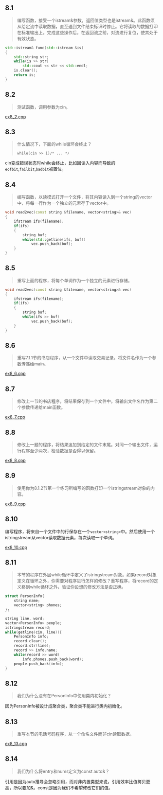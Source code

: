 ## 8.1

> 编写函数，接受一个istream&参数，返回值类型也是istream&。此函数须从给定流中读取数据，直至遇到文件结束标识时停止。它将读取的数据打印在标准输出上。完成这些操作后，在返回流之前，对流进行复位，使其处于有效状态。

```cpp
std::istream& func(std::istream &is)
{
    std::string str;
  	while(is >> str)
      	std::cout << str << std::endl;
  	is.clear();
  	return is;
}
```

## 8.2

> 测试函数，调用参数为cin。

[ex8_2.cpp](ex8_2.cpp)

## 8.3

> 什么情况下，下面的while循环会终止？
>
> `while(cin >> i)/* ... */`

cin变成错误状态时while会终止，比如因读入内容而导致的`eofbit`,`failbit`,`badbit`被置位。

## 8.4

> 编写函数，以读模式打开一个文件，将其内容读入到一个string的vector中，将每一行作为一个独立的元素存于vector中。

```cpp
void read2vec(const string &filename, vector<string>& vec)
{
    ifstream ifs(filename);
  	if(ifs)
    {
        string buf;
      	while(std::getline(ifs, buf))
          	vec.push_back(buf);
    }
}
```

## 8.5

> 重写上面的程序，将每个单词作为一个独立的元素进行存储。

```cpp
void read2vec(const string &filename, vector<string>& vec)
{
    ifstream ifs(filename);
  	if(ifs)
    {
        string buf;
      	while(ifs >> buf)
          	vec.push_back(buf);
    }
}
```

## 8.6

> 重写7.1.1节的书店程序，从一个文件中读取交易记录。将文件名作为一个参数传递给main。

[ex8_6.cpp](ex8_6.cpp)

## 8.7

> 修改上一节的书店程序，将结果保存到一个文件中。将输出文件名作为第二个参数传递给main函数。

[ex8_7.cpp](ex8_7.cpp)

## 8.8

> 修改上一题的程序，将结果追加到给定的文件末尾。对同一个输出文件，运行程序至少两次，检验数据是否得以保留。

[ex8_8.cpp](ex8_8.cpp)

## 8.9

> 使用你为8.1.2节第一个练习所编写的函数打印一个istringstream对象的内容。

[ex8_9.cpp](ex8_9.cpp)

## 8.10

编写程序，将来自一个文件中的行保存在一个`vector<string>`中。然后使用一个istringstream从vector读取数据元素，每次读取一个单词。

[ex8_10.cpp](ex8_10.cpp)

## 8.11

> 本节的程序在外层while循环中定义了istringstream对象。如果record对象定义在循环之外，你需要对程序进行怎样的修改？重写程序，将record的定义移到while循环之外，验证你设想的修改方法是否正确。

```cpp
struct PersonInfo{
    string name;
  	vector<string> phones;
};

string line, word;
vector<PersonInfo> people;
istringstream record;
while(getline(cin, line)){
    PersonInfo info;
  	record.clear();
  	record.str(line);
  	record >> info.name;
  	while(record >> word)
      	info.phones.push_back(word);
  	people.push_back(info);
}
```

## 8.12

> 我们为什么没有在PersonInfo中使用类内初始化？

因为PersonInfo被设计成聚合类，聚合类不能进行类内初始化。

## 8.13

> 重写本节的电话号码程序，从一个命名文件而非cin读取数据。

[ex8_13.cpp](ex8_13.cpp)

## 8.14

> 我们为什么将entry和nums定义为const auto&？

引用是因为auto推导会忽略引用，而对非内置类型来说，引用效率比值拷贝更高，所以要加&。const是因为我们不希望修改它们的值。